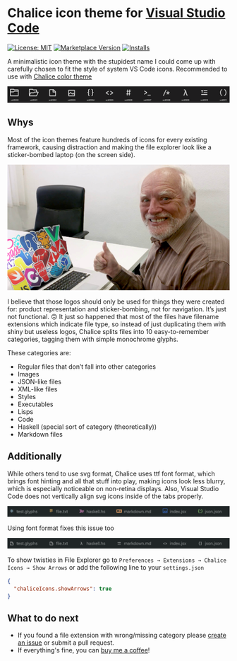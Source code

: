 # Chalice icon theme for [Visual Studio Code](http://code.visualstudio.com)

[![License: MIT](https://img.shields.io/badge/license-MIT-orange.svg)](https://github.com/artlaman/chalice-icon-theme/blob/master/LICENSE)
[![Marketplace Version](https://vsmarketplacebadge.apphb.com/version/artlaman.chalice-icon-theme.svg)](https://marketplace.visualstudio.com/items?itemName=artlaman.chalice-icon-theme)
[![Installs](https://vsmarketplacebadge.apphb.com/installs/artlaman.chalice-icon-theme.svg)](https://marketplace.visualstudio.com/items?itemName=artlaman.chalice-icon-theme)

A minimalistic icon theme with the stupidest name I could come up with carefully chosen to fit the style of system VS Code icons. Recommended to use with [Chalice color theme](https://marketplace.visualstudio.com/items?itemName=artlaman.chalice-color-theme)

<p align="center">
  <img src="assets/preview.png" title="Chalice glyphs preview" />
</p>

## Whys

Most of the icon themes feature hundreds of icons for every existing framework, causing distraction and making the file explorer look like a sticker-bombed laptop (on the screen side).

<p align="center">
  <img src="assets/harold.jpg" title="Harold" />
</p>
I believe that those logos should only be used for things they were created for: product representation and sticker-bombing, not for navigation. It’s just not functional. 🙃
It just so happened that most of the files have filename extensions which indicate file type, so instead of just duplicating them with shiny but useless logos, Chalice splits files into 10 easy-to-remember categories, tagging them with simple monochrome glyphs.

These categories are:

- Regular files that don’t fall into other categories
- Images
- JSON-like files
- XML-like files
- Styles
- Executables
- Lisps
- Code
- Haskell (special sort of category (theoretically))
- Markdown files

## Additionally

While others tend to use svg format, Chalice uses ttf font format, which brings font hinting and all that stuff into play, making icons look less blurry, which is especially noticeable on non-retina displays. Also, Visual Studio Code does not vertically align svg icons inside of the tabs properly.

<p align="center">
  <img src="assets/svg-tabbar.png" title="SVG tab bar" />
</p>
Using font format fixes this issue too
<p align="center">
  <img src="assets/ttf-tabbar.png" title="TTF tab bar" />
</p>

To show twisties in File Explorer go to `Preferences → Extensions → Chalice Icons → Show Arrows` or add the following line to your `settings.json`

```json
{
  "chaliceIcons.showArrows": true
}
```

## What to do next

- If you found a file extension with wrong/missing category please [create an issue](https://github.com/artlaman/chalice-icon-theme/issues/new/choose) or submit a pull request.
- If everything's fine, you can [buy me a coffee](https://www.buymeacoffee.com/artlaman)!
